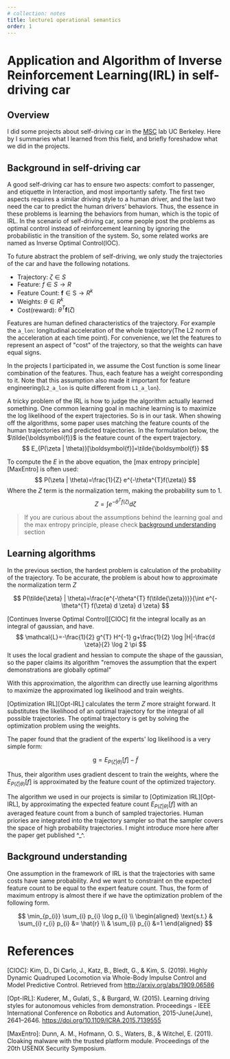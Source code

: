 ```yaml
---
# collection: notes
title: lecture1 operational semantics
order: 1
---
```


# Application and Algorithm of Inverse Reinforcement Learning(IRL) in self-driving car


## Overview

I did some projects about self-driving car in the [MSC](https://yangcyself.github.io/) lab UC Berkeley. Here by I summaries what I learned from this field, and briefly foreshadow what we did in the projects.

## Background in self-driving car

A good self-driving car has to ensure two aspects: comfort to passenger, and etiquette in Interaction, and most importantly safety. The first two aspects requires a similar driving style to a human driver, and the last two need the car to predict the human drivers' behaviors. Thus, the essence in these problems is learning the behaviors from human, which is the topic of IRL. In the scenario of self-driving car, some people post the problems as optimal control instead of reinforcement learning by ignoring the probabilistic in the transition of the system. So, some related works are named as Inverse Optimal Control(IOC).

To future abstract the problem of self-driving, we only study the trajectories of the car and have the following notations.

- Trajectory: $\zeta \in S$
- Feature: $f \in S \rightarrow R$
- Feature Count: $\boldsymbol{f} \in \mathrm{S} \rightarrow R^{k}$
- Weights: $\theta \in R^{k}$
- Cost(reward): $\theta^{T} \boldsymbol{f}(\zeta)$

Features are human defined characteristics of the trajectory. For example the `a_lon`: longitudinal acceleration of the whole trajectory(The L2 norm of the acceleration at each time point). For convenience, we let the features to represent an aspect of "cost" of the trajectory, so that the weights can have equal signs.

In the projects I participated in, we assume the Cost function is some linear combination of the features. Thus, each feature has a weight corresponding to it. Note that this assumption also made it important for feature engineering(`L2_a_lon` is quite different from `L1_a_lon`).

A tricky problem of the IRL is how to judge the algorithm actually learned something. One common learning goal in machine learning is to maximize the log likelihood of the expert trajectories. So is in our task. When showing off the algorithms, some paper uses matching the feature counts of the human trajectories and predicted trajectories. In the formulation below, the $\tilde{\boldsymbol{f}}$ is the feature count of the expert trajectory.
$$
E_{P(\zeta | \theta)}[\boldsymbol{f}]=\tilde{\boldsymbol{f}}
$$


To compute the $E$ in the above equation, the [max entropy principle][MaxEntro] is often used:
$$
P(\zeta | \theta)=\frac{1}{Z} e^{-\theta^{T}f(\zeta)} 
$$
Where the $Z$ term is the normalization term, making the probability sum to 1.
$$
Z = \int e^{-\theta^{T} f(\zeta)} d \zeta
$$

> If you are curious about the assumptions behind the learning goal and the max entropy principle, please check [background understanding](#Background-understanding) section

## Learning algorithms

In the previous section, the hardest problem is calculation of the probability of the trajectory. To be accurate, the problem is about how to approximate the normalization term $Z$

$$
P(\tilde{\zeta} | \theta)=\frac{e^{-\theta^{T} f(\tilde{\zeta})}}{\int e^{-\theta^{T} f(\zeta) d \zeta} d \zeta}
$$

[Continues Inverse Optimal Control][CIOC] fit the integral locally as an integral of gaussian, and have. 
$$
\mathcal{L}=-\frac{1}{2} g^{T} H^{-1} g+\frac{1}{2} \log |H|-\frac{d \zeta}{2} \log 2 \pi
$$
It uses the local gradient and hessian to compute the shape of the gaussian, so the paper claims its algorithm "removes the assumption that the expert demonstrations are globally optimal"

With this approximation, the algorithm can directly use learning algorithms to maximize the approximated log likelihood and train weights.

[Optimization IRL][Opt-IRL] calculates the term $Z$ more straight forward. It substitutes the likelihood of an optimal trajectory for the integral of all possible trajectories. The optimal trajectory is get by solving the optimization problem using the weights.

The paper found that the gradient of the experts' log likelihood is a very simple form:

$$
\mathrm{g}=E_{P(\zeta | \theta)}[f]-\tilde{f}
$$

Thus, their algorithm uses gradient descent to train the weights, where the $E_{P(\zeta | \theta)}[f]$ is approximated by the feature count of the optimized trajectory.


The algorithm we used in our projects is similar to [Optimization IRL][Opt-IRL], by approximating the expected feature count $E_{P(\zeta | \theta)}[f]$ with an averaged feature count from a bunch of sampled trajectories. Human priories are integrated into the trajectory sampler so that the sampler covers the space of high probability trajectories. I might introduce more here after the paper get published ^_^.

## Background understanding

One assumption in the framework of IRL is that the trajectories with same costs have same probability. And we want to constraint on the expected feature count to be equal to the expert feature count. Thus, the form of maximum entropy is almost there if we have the optimization problem of the following form.

$$
\min_{p_{i}} \sum_{i} p_{i} \log p_{i} \\
\begin{aligned}
\text{s.t.} &   \sum_{i} r_{i}  p_{i} &= \hat{r} \\
   & \sum_{i} p_{i}  &=1
\end{aligned}
$$

# References
[CIOC]: Kim, D., Di Carlo, J., Katz, B., Bledt, G., & Kim, S. (2019). Highly Dynamic Quadruped Locomotion via Whole-Body Impulse Control and Model Predictive Control. Retrieved from http://arxiv.org/abs/1909.06586

[Opt-IRL]: Kuderer, M., Gulati, S., & Burgard, W. (2015). Learning driving styles for autonomous vehicles from demonstration. Proceedings - IEEE International Conference on Robotics and Automation, 2015-June(June), 2641–2646. https://doi.org/10.1109/ICRA.2015.7139555

[MaxEntro]: Dunn, A. M., Hofmann, O. S., Waters, B., & Witchel, E. (2011). Cloaking malware with the trusted platform module. Proceedings of the 20th USENIX Security Symposium.
